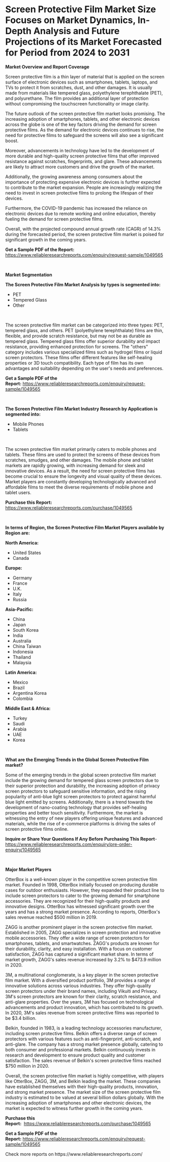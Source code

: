 <p><h1>Screen Protective Film Market Size Focuses on Market Dynamics, In-Depth Analysis and Future Projections of its Market Forecasted for Period from 2024 to 2031</h1></p><p><strong>Market Overview and Report Coverage</strong></p>
<p><p>Screen protective film is a thin layer of material that is applied on the screen surface of electronic devices such as smartphones, tablets, laptops, and TVs to protect it from scratches, dust, and other damages. It is usually made from materials like tempered glass, polyethylene terephthalate (PET), and polyurethane. The film provides an additional layer of protection without compromising the touchscreen functionality or image clarity.</p><p>The future outlook of the screen protective film market looks promising. The increasing adoption of smartphones, tablets, and other electronic devices across the globe is one of the key factors driving the demand for screen protective films. As the demand for electronic devices continues to rise, the need for protective films to safeguard the screens will also see a significant boost.</p><p>Moreover, advancements in technology have led to the development of more durable and high-quality screen protective films that offer improved resistance against scratches, fingerprints, and glare. These advancements are likely to attract more customers and drive the growth of the market.</p><p>Additionally, the growing awareness among consumers about the importance of protecting expensive electronic devices is further expected to contribute to the market expansion. People are increasingly realizing the need to invest in screen protective films to prolong the lifespan of their devices.</p><p>Furthermore, the COVID-19 pandemic has increased the reliance on electronic devices due to remote working and online education, thereby fueling the demand for screen protective films.</p><p>Overall, with the projected compound annual growth rate (CAGR) of 14.3% during the forecasted period, the screen protective film market is poised for significant growth in the coming years.</p></p>
<p><strong>Get a Sample PDF of the Report:</strong> <a href="https://www.reliableresearchreports.com/enquiry/request-sample/1049565">https://www.reliableresearchreports.com/enquiry/request-sample/1049565</a></p>
<p>&nbsp;</p>
<p><strong>Market Segmentation</strong></p>
<p><strong>The Screen Protective Film Market Analysis by types is segmented into:</strong></p>
<p><ul><li>PET</li><li>Tempered Glass</li><li>Other</li></ul></p>
<p>&nbsp;</p>
<p><p>The screen protective film market can be categorized into three types: PET, tempered glass, and others. PET (polyethylene terephthalate) films are thin, flexible, and provide scratch resistance, but may not be as durable as tempered glass. Tempered glass films offer superior durability and impact resistance, providing enhanced protection for screens. The "others" category includes various specialized films such as hydrogel films or liquid screen protectors. These films offer different features like self-healing properties or 3D touch compatibility. Each type of film has its own advantages and suitability depending on the user's needs and preferences.</p></p>
<p><strong>Get a Sample PDF of the Report:</strong>&nbsp;<a href="https://www.reliableresearchreports.com/enquiry/request-sample/1049565">https://www.reliableresearchreports.com/enquiry/request-sample/1049565</a></p>
<p>&nbsp;</p>
<p><strong>The Screen Protective Film Market Industry Research by Application is segmented into:</strong></p>
<p><ul><li>Mobile Phones</li><li>Tablets</li></ul></p>
<p>&nbsp;</p>
<p><p>The screen protective film market primarily caters to mobile phones and tablets. These films are used to protect the screens of these devices from scratches, smudges, and other damages. The mobile phone and tablet markets are rapidly growing, with increasing demand for sleek and innovative devices. As a result, the need for screen protective films has become crucial to ensure the longevity and visual quality of these devices. Market players are constantly developing technologically advanced and affordable films to meet the diverse requirements of mobile phone and tablet users.</p></p>
<p><strong>Purchase this Report:</strong>&nbsp; <a href="https://www.reliableresearchreports.com/purchase/1049565">https://www.reliableresearchreports.com/purchase/1049565</a></p>
<p>&nbsp;</p>
<p><strong>In terms of Region, the Screen Protective Film Market Players available by Region are:</strong></p>
<p>
    <p> <strong> North America: </strong>
        <ul>
            <li>United States</li>
            <li>Canada</li>
        </ul>
        </p> 
    <p> <strong> Europe: </strong>
        <ul>
            <li>Germany</li>
            <li>France</li>
            <li>U.K.</li>
            <li>Italy</li>
            <li>Russia</li>
        </ul>
        </p> 
    <p> <strong> Asia-Pacific: </strong>
        <ul>
            <li>China</li>
            <li>Japan</li>
            <li>South Korea</li>
            <li>India</li>
            <li>Australia</li>
            <li>China Taiwan</li>
            <li>Indonesia</li>
            <li>Thailand</li>
            <li>Malaysia</li>
        </ul>
        </p> 
    <p> <strong> Latin America: </strong>
        <ul>
            <li>Mexico</li>
            <li>Brazil</li>
            <li>Argentina Korea</li>
            <li>Colombia</li>
        </ul>
        </p> 
    <p> <strong> Middle East & Africa: </strong>
        <ul>
            <li>Turkey</li>
            <li>Saudi</li>
            <li>Arabia</li>
            <li>UAE</li>
            <li>Korea</li>
        </ul>
    </p>
    </p>
<p>&nbsp;</p>
<p><strong>What are the Emerging Trends in the Global Screen Protective Film market?</strong></p>
<p><p>Some of the emerging trends in the global screen protective film market include the growing demand for tempered glass screen protectors due to their superior protection and durability, the increasing adoption of privacy screen protectors to safeguard sensitive information, and the rising popularity of anti-blue light screen protectors to protect against harmful blue light emitted by screens. Additionally, there is a trend towards the development of nano-coating technology that provides self-healing properties and better touch sensitivity. Furthermore, the market is witnessing the entry of new players offering unique features and advanced materials, while the rise of e-commerce platforms is driving the sales of screen protective films online.</p></p>
<p><strong>Inquire or Share Your Questions If Any Before Purchasing This Report</strong>- <a href="https://www.reliableresearchreports.com/enquiry/pre-order-enquiry/1049565">https://www.reliableresearchreports.com/enquiry/pre-order-enquiry/1049565</a></p>
<p>&nbsp;</p>
<p><strong>Major Market Players</strong></p>
<p><p>OtterBox is a well-known player in the competitive screen protective film market. Founded in 1998, OtterBox initially focused on producing durable cases for outdoor enthusiasts. However, they expanded their product line to include screen protectors to cater to the growing demand for smartphone accessories. They are recognized for their high-quality products and innovative designs. OtterBox has witnessed significant growth over the years and has a strong market presence. According to reports, OtterBox's sales revenue reached $500 million in 2019.</p><p>ZAGG is another prominent player in the screen protective film market. Established in 2005, ZAGG specializes in screen protection and innovative mobile accessories. They offer a wide range of screen protectors for smartphones, tablets, and smartwatches. ZAGG's products are known for their durability, clarity, and easy installation. With a focus on customer satisfaction, ZAGG has captured a significant market share. In terms of market growth, ZAGG's sales revenue increased by 3.2% to $473.9 million in 2020.</p><p>3M, a multinational conglomerate, is a key player in the screen protective film market. With a diversified product portfolio, 3M provides a range of innovative solutions across various industries. They offer high-quality screen protectors under their brand names, including Vikuiti and Privacy. 3M's screen protectors are known for their clarity, scratch resistance, and anti-glare properties. Over the years, 3M has focused on technological advancements and product innovation, which has contributed to its growth. In 2020, 3M's sales revenue from screen protective films was reported to be $3.4 billion.</p><p>Belkin, founded in 1983, is a leading technology accessories manufacturer, including screen protective films. Belkin offers a diverse range of screen protectors with various features such as anti-fingerprint, anti-scratch, and anti-glare. The company has a strong market presence globally, catering to both consumer and professional markets. Belkin continuously invests in research and development to ensure product quality and customer satisfaction. The sales revenue of Belkin's screen protective films reached $750 million in 2020.</p><p>Overall, the screen protective film market is highly competitive, with players like OtterBox, ZAGG, 3M, and Belkin leading the market. These companies have established themselves with their high-quality products, innovation, and strong market presence. The market size of the screen protective film industry is estimated to be valued at several billion dollars globally. With the increasing adoption of smartphones and other electronic devices, the market is expected to witness further growth in the coming years.</p></p>
<p><strong>Purchase this Report:</strong>&nbsp;&nbsp;<a href="https://www.reliableresearchreports.com/purchase/1049565">https://www.reliableresearchreports.com/purchase/1049565</a></p>
<p></p>
<p><strong>Get a Sample PDF of the Report:</strong>&nbsp;<a href="https://www.reliableresearchreports.com/enquiry/request-sample/1049565">https://www.reliableresearchreports.com/enquiry/request-sample/1049565</a></p>
<p>Check more reports on https://www.reliableresearchreports.com/</p>